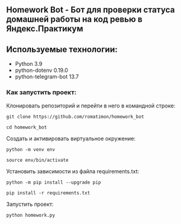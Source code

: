 ## Homework Bot - Бот для проверки статуса домашней работы на код ревью в Яндекс.Практикум

## Используемые технологии:
- Python 3.9
- python-dotenv 0.19.0
- python-telegram-bot 13.7


### Как запустить проект:
Клонировать репозиторий и перейти в него в командной строке:

```
git clone https://github.com/romatimon/homework_bot
```

```
cd homework_bot
```

Cоздать и активировать виртуальное окружение:

```
python -m venv env
```

```
source env/bin/activate
```

Установить зависимости из файла requirements.txt:

```
python -m pip install --upgrade pip
```

```
pip install -r requirements.txt
```

Запустить проект:

```
python homework.py
```
